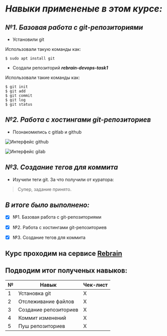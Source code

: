 # *Навыки примененые в этом курсе:*

## *№1. Базовая работа с git-репозиториями*

- Установили git

Использовали такую команды как:
```
$ sudo apt install git
```

- Создали репозиторий ***rebrain-devops-task1***

Использовали такие команды как:
```
$ git init
$ git add
$ git commit
$ git log
$ git status
```

## *№2. Работа с хостингами git-репозиториев*

- Познакомились с gitlab и github

![Интерфейс github](https://lh3.googleusercontent.com/S3l1hpo0ss32ydr_vhHmjgul2ACD_0WVgg0hgnuCuQolnPD6ZAZxqKumeYWStjrZ47qckhn_2GjOyJl5I_g4nT_0Aw=w640-h400-e365-rj-sc0x00ffffff)

![Интерфейс gilab](https://selectel.ru/blog/wp-content/uploads/2020/10/PR14554-image16.png)

## *№3. Создание тегов для коммита*

- Изучили теги git. За что получили от куратора:
> Супер, задание принято.

## *В итоге было выполнено:*

- [x] №1. Базовая работа с git-репозиториями

- [x] №2. Работа с хостингами git-репозиториев

- [x] №3. Создание тегов для коммита

## Курс проходим на сервисе [Rebrain](rebrainme.com)

## Подводим итог полученых навыков:

| № |     Навык             | Чек-лист |
|---|-----------------------|----------|
| 1 | Установка git         |     X    |
| 2 | Отслеживание файлов   |     X    |
| 3 | Создание репозиториев |     X    |
| 4 | Коммит изменений      |     X    |
| 5 | Пуш репозиториев      |     X    |

